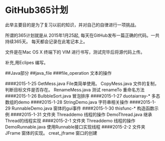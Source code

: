 # GitHub365计划

此举主要目的是为了复习以前的知识，并对自己的自律进行一项挑战。

所谓的365计划就是从 2015年1月25起,
每天在GitHub发布一篇正确的代码。一共持续365天。
每天都会记录在此笔记本上。

文件是在Mac OS X 终端下的 VIM 进行书写，测试完毕后将源代码上传。

补充,用Eclipes 编写。

##Java部分
##java_file	
###file_operation	文本的操作

####2015-1-25 
				GetMess.java	File类简单使用。
				CopyMess.java 	文件的复制，判断目标文件是否存在。
				RenameMess.java 测试 renameTo 重命名方法
####2015-1-26
				BulbbleSort.java 冒泡排序
####2015-1-27
				duotaiarray-*	多态数组的demo
####2015-1-28
				StringDemo.java 字符串相关操作
####2015-1-29
				RunnableDemo.java 窗体的gui事件
####2015-1-30
				thisfunc-* 构造函数示例
####2015-1-31
				文件夹 Threaddemo 线程的操作 DemoThread.java 继承Thread的线程实现
####2015-2-1
				文件夹 Threaddemo 线程的操作 DemoRunnable.java 使用Runnable接口实现线程
####2015-2-2 
				文件夹 JFrame 窗体的实现。 creat_jframe 窗口的创建

